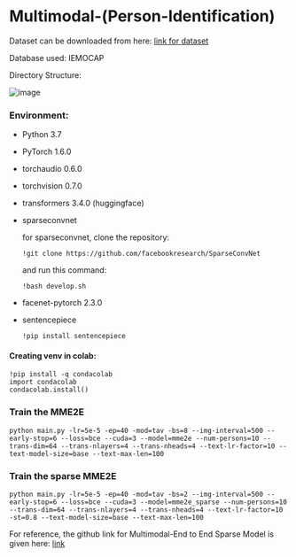 # Multimodal-(Person-Identification)
Dataset can be downloaded from here: [link for dataset](https://sail.usc.edu/iemocap/)

Database used: IEMOCAP

Directory Structure:

![image](https://github.com/GANeelima/Multimodal-Person-Identification-/assets/114975668/c16e1c25-563d-46dc-a1f8-2690094ff13f)


### Environment:

* Python 3.7
* PyTorch 1.6.0
* torchaudio 0.6.0
* torchvision 0.7.0
* transformers 3.4.0 (huggingface)
* sparseconvnet

  for sparseconvnet, clone the repository:
  ```console
  !git clone https://github.com/facebookresearch/SparseConvNet
  ```
  and
  run this command:
   ```console
  !bash develop.sh
  ```
  
* facenet-pytorch 2.3.0
* sentencepiece
  
  ```console
  !pip install sentencepiece
  ```
#### Creating venv in colab:

```console
!pip install -q condacolab
import condacolab
condacolab.install()
```
### Train the MME2E

```console
python main.py -lr=5e-5 -ep=40 -mod=tav -bs=8 --img-interval=500 --early-stop=6 --loss=bce --cuda=3 --model=mme2e --num-persons=10 --trans-dim=64 --trans-nlayers=4 --trans-nheads=4 --text-lr-factor=10 --text-model-size=base --text-max-len=100
```

### Train the sparse MME2E

```console
python main.py -lr=5e-5 -ep=40 -mod=tav -bs=2 --img-interval=500 --early-stop=6 --loss=bce --cuda=3 --model=mme2e_sparse --num-persons=10 --trans-dim=64 --trans-nlayers=4 --trans-nheads=4 --text-lr-factor=10 -st=0.8 --text-model-size=base --text-max-len=100
```

For reference, the github link for Multimodal-End to End Sparse Model is given here:
[link](https://github.com/wenliangdai/Multimodal-End2end-Sparse.git/)
